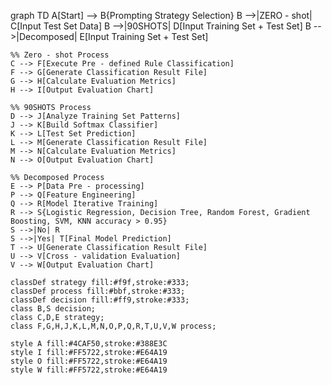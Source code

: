 graph TD
    A[Start] --> B{Prompting Strategy Selection}
    B -->|ZERO - shot| C[Input Test Set Data]
    B -->|90SHOTS| D[Input Training Set + Test Set]
    B -->|Decomposed| E[Input Training Set + Test Set]
    
    %% Zero - shot Process
    C --> F[Execute Pre - defined Rule Classification]
    F --> G[Generate Classification Result File]
    G --> H[Calculate Evaluation Metrics]
    H --> I[Output Evaluation Chart]
    
    %% 90SHOTS Process
    D --> J[Analyze Training Set Patterns]
    J --> K[Build Softmax Classifier]
    K --> L[Test Set Prediction]
    L --> M[Generate Classification Result File]
    M --> N[Calculate Evaluation Metrics]
    N --> O[Output Evaluation Chart]
    
    %% Decomposed Process
    E --> P[Data Pre - processing]
    P --> Q[Feature Engineering]
    Q --> R[Model Iterative Training]
    R --> S{Logistic Regression, Decision Tree, Random Forest, Gradient Boosting, SVM, KNN accuracy > 0.95}
    S -->|No| R
    S -->|Yes| T[Final Model Prediction]
    T --> U[Generate Classification Result File]
    U --> V[Cross - validation Evaluation]
    V --> W[Output Evaluation Chart]
    
    classDef strategy fill:#f9f,stroke:#333;
    classDef process fill:#bbf,stroke:#333;
    classDef decision fill:#ff9,stroke:#333;
    class B,S decision;
    class C,D,E strategy;
    class F,G,H,J,K,L,M,N,O,P,Q,R,T,U,V,W process;
    
    style A fill:#4CAF50,stroke:#388E3C
    style I fill:#FF5722,stroke:#E64A19
    style O fill:#FF5722,stroke:#E64A19
    style W fill:#FF5722,stroke:#E64A19